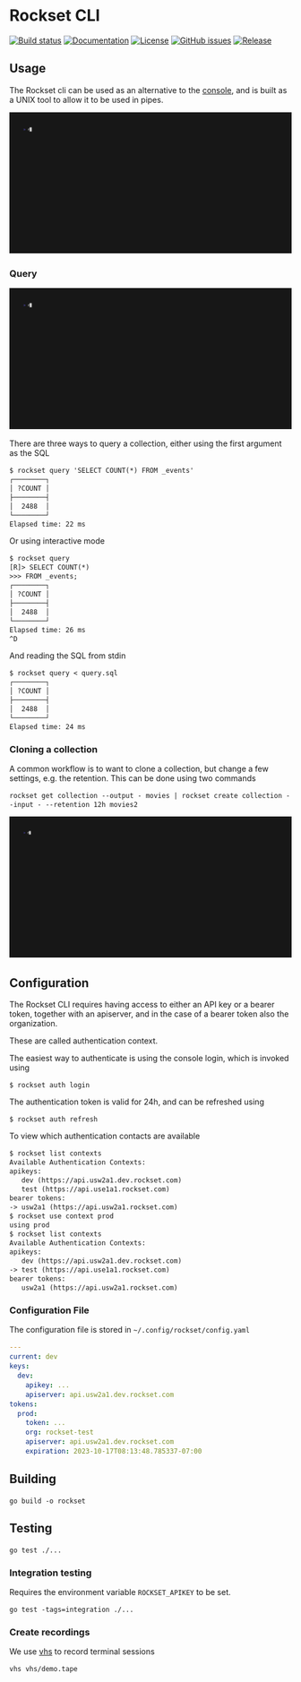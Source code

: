 # Rockset CLI
[![Build status](https://github.com/rockset/cli/actions/workflows/build.yaml/badge.svg)](https://github.com/rockset/cli/actions/workflows/build.yaml)
[![Documentation](https://godoc.org/github.com/rockset/rockset-go-cli?status.svg)](http://godoc.org/github.com/rockset/rockset-go-cli)
[![License](https://img.shields.io/github/license/rockset/cli.svg?maxAge=2592000)](https://github.com/rockset/rockset-go-cli/LICENSE)
[![GitHub issues](https://img.shields.io/github/issues/rockset/cli.svg)](https://github.com/rockset/rockset-go-cli/issues)
[![Release](https://img.shields.io/github/release/rockset/cli.svg?label=Release)](https://github.com/rockset/rockset-go-cli/releases)

## Usage

The Rockset cli can be used as an alternative to the [console](https://console.rockset.com/),
and is built as a UNIX tool to allow it to be used in pipes.

![screen recording](vhs/quickstart.gif)

### Query

![screen recording](vhs/query.gif)

There are three ways to query a collection, either using the first argument as the SQL

```shell
$ rockset query 'SELECT COUNT(*) FROM _events'
┌────────┐
│ ?COUNT │
├────────┤
│  2488  │
└────────┘
Elapsed time: 22 ms
```

Or using interactive mode

```shell
$ rockset query
[R]> SELECT COUNT(*)
>>> FROM _events;
┌────────┐
│ ?COUNT │
├────────┤
│  2488  │
└────────┘
Elapsed time: 26 ms
^D
```

And reading the SQL from stdin

```shell
$ rockset query < query.sql
┌────────┐
│ ?COUNT │
├────────┤
│  2488  │
└────────┘
Elapsed time: 24 ms
```

### Cloning a collection

A common workflow is to want to clone a collection, but change a few settings, e.g. the retention.
This can be done using two commands

```shell
rockset get collection --output - movies | rockset create collection --input - --retention 12h movies2
```

![screen recording](vhs/clone.gif)

## Configuration

The Rockset CLI requires having access to either an API key or a bearer token, together with an apiserver,
and in the case of a bearer token also the organization.

These are called authentication context.

The easiest way to authenticate is using the console login, which is invoked using
```shell
$ rockset auth login
```

The authentication token is valid for 24h, and can be refreshed using

```shell
$ rockset auth refresh
```

To view which authentication contacts are available

```shell
$ rockset list contexts
Available Authentication Contexts:
apikeys:
   dev (https://api.usw2a1.dev.rockset.com)
   test (https://api.use1a1.rockset.com)
bearer tokens:
-> usw2a1 (https://api.usw2a1.rockset.com)
$ rockset use context prod
using prod
$ rockset list contexts
Available Authentication Contexts:
apikeys:
   dev (https://api.usw2a1.dev.rockset.com)
-> test (https://api.use1a1.rockset.com)
bearer tokens:
   usw2a1 (https://api.usw2a1.rockset.com)
```

### Configuration File

The configuration file is stored in `~/.config/rockset/config.yaml`

```yaml
---
current: dev
keys:
  dev:
    apikey: ...
    apiserver: api.usw2a1.dev.rockset.com
tokens:
  prod:
    token: ...
    org: rockset-test
    apiserver: api.usw2a1.dev.rockset.com
    expiration: 2023-10-17T08:13:48.785337-07:00
```

## Building

```
go build -o rockset
```

## Testing

```
go test ./...
```

### Integration testing

Requires the environment variable `ROCKSET_APIKEY` to be set.

```
go test -tags=integration ./...
```

### Create recordings

We use [vhs](https://github.com/charmbracelet/vhs) to record terminal sessions

```
vhs vhs/demo.tape
```


